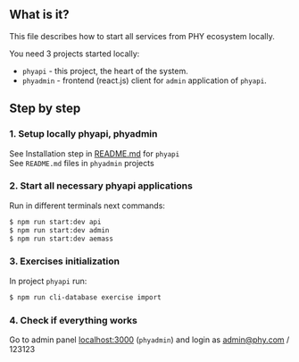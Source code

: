 ## What is it?
This file describes how to start all services from PHY ecosystem locally.

You need 3 projects started locally: 
- `phyapi` - this project, the heart of the system.
- `phyadmin` - frontend (react.js) client for `admin` application of `phyapi`.

## Step by step

### 1. Setup locally phyapi, phyadmin
See Installation step in  [README.md](./README.md) for `phyapi`  
See `README.md` files in `phyadmin` projects


### 2. Start all necessary phyapi applications
Run in different terminals next commands:
```bash
$ npm run start:dev api
$ npm run start:dev admin
$ npm run start:dev aemass
```

### 3. Exercises initialization
In project `phyapi` run:
```bash
$ npm run cli-database exercise import
```

### 4. Check if everything works
Go to admin panel [localhost:3000](http://localhost:3000) (`phyadmin`) and login as admin@phy.com / 123123
